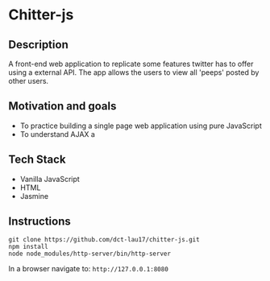 # Chitter-js

## Description
 A front-end web application to replicate some features twitter has to offer using a external API. 
The app allows the users to view all 'peeps' posted by other users.  

## Motivation and goals
* To practice building a single page web application using pure JavaScript
* To understand AJAX a

## Tech Stack
* Vanilla JavaScript
* HTML
* Jasmine

## Instructions

```
git clone https://github.com/dct-lau17/chitter-js.git  
npm install  
node node_modules/http-server/bin/http-server  
```
In a browser navigate to:
`http://127.0.0.1:8080`


